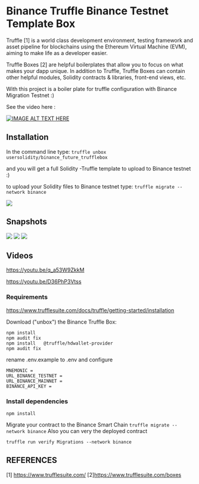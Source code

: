 # Binance Truffle Binance Testnet Template Box

Truffle [1] is a world class development environment, testing framework and asset pipeline for blockchains using the Ethereum Virtual Machine (EVM), aiming to make life as a developer easier.

Truffle Boxes [2] are helpful boilerplates that allow you to focus on what makes your dapp unique. In addition to Truffle, Truffle Boxes can contain other helpful modules, Solidity contracts & libraries, front-end views, etc. 

With this project is a boiler plate for truffle configuration with Binance Migration Testnet :) 

See the video here : 

[![IMAGE ALT TEXT HERE](https://i.imgur.com/y6YHtDv.png)](https://www.youtube.com/watch?v=q_a53W9ZkkM)



## Installation

In the command line type: 
`truffle unbox usersolidity/binance_future_trufflebox`

and you will get a full Solidity -Truffle template to upload to Binance testnet :) 

to upload your Solidity files to Binance testnet type: 
`truffle migrate --network binance`

![](https://i.imgur.com/rK0gaWs.png)


## Snapshots


![](https://i.imgur.com/y6YHtDv.png)
![](https://i.imgur.com/vwElAn7.png)
![](https://i.imgur.com/puviUA0.png)

## Videos


https://youtu.be/q_a53W9ZkkM

https://youtu.be/D36PhP3Vtss


### Requirements


https://www.trufflesuite.com/docs/truffle/getting-started/installation

Download ("unbox") the Binance Truffle Box:

```
npm install 
npm audit fix
npm install   @truffle/hdwallet-provider
npm audit fix
```

rename .env.example to .env and configure

```
MNEMONIC = 
URL_BINANCE_TESTNET = 
URL_BINANCE_MAINNET = 
BINANCE_API_KEY = 
```
### Install dependencies
`npm install`

 
Migrate your contract to the Binance Smart Chain 
`truffle migrate --network binance`
Also you can very the deployed contract 

`truffle run verify Migrations --network binance`





## REFERENCES  

[1] https://www.trufflesuite.com/
[2]https://www.trufflesuite.com/boxes


